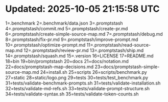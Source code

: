 # Updated: 2025-10-05 21:15:58 UTC
1=.benchmark
2=.benchmark/data.json
3=.promptstash
4=.promptstash/commit.md
5=.promptstash/create-pr.md
6=.promptstash/create-simple-source-map.md
7=.promptstash/debug.md
8=.promptstash/fix-pr.md
9=.promptstash/improve-prompt.md
10=.promptstash/optimize-prompt.md
11=.promptstash/read-source-map.md
12=.promptstash/review-pr.md
13=.promptstash/ship.md
14=.promptstash/squash.md
15=.version
16=LICENSE
17=README.md
18=bin
19=bin/promptstash
20=docs
21=docs/notation.md
22=docs/promptstash-map-decisions.md
23=docs/promptstash-simple-source-map.md
24=install.sh
25=scripts
26=scripts/benchmark.py
27=static
28=static/logo.png
29=tests
30=tests/test_benchmark.py
31=tests/validate-benchmark-prompts.sh
31=tests/validate-installation.sh
32=tests/validate-md-refs.sh
33=tests/validate-prompt-structure.sh
34=tests/validate-syntax.sh
35=tests/validate-token-counts.sh
